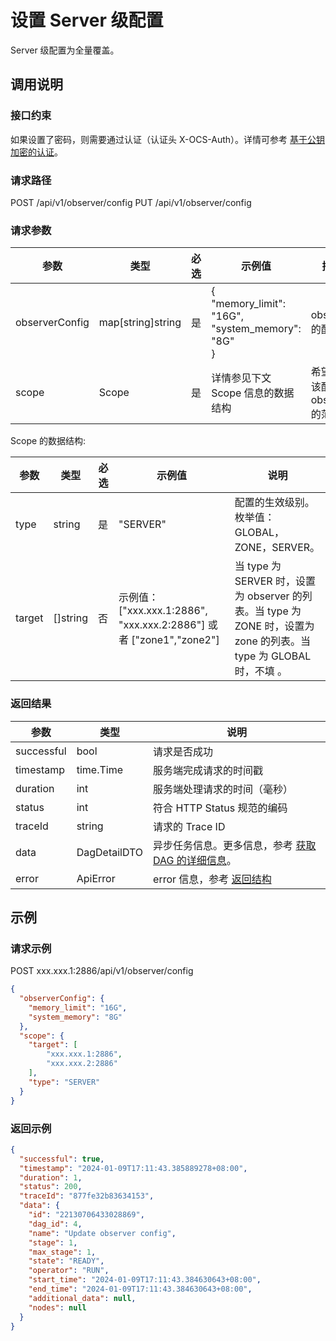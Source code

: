 # 设置 Server 级配置

Server 级配置为全量覆盖。

## 调用说明

### 接口约束

如果设置了密码，则需要通过认证（认证头 X-OCS-Auth）。详情可参考 [基于公钥加密的认证](200.public-key-encryption-authentication.md)。

### 请求路径

POST /api/v1/observer/config
PUT /api/v1/observer/config

### 请求参数

| 参数 | 类型 | 必选 | 示例值 | 描述 |
| --- | --- | --- | --- | --- |
| observerConfig | map[string]string | 是 | {<br>"memory_limit": "16G",<br>"system_memory": "8G"<br>} | observer 的配置项 |
| scope | Scope | 是 | 详情参见下文 Scope 信息的数据结构 | 希望应用该配置的 observer 的范围|

Scope 的数据结构:

| 参数 | 类型 | 必选 | 示例值 | 说明 |
| --- | --- | --- | --- | --- |
| type | string | 是 | "SERVER" | 配置的生效级别。枚举值：GLOBAL，ZONE，SERVER。 |
| target | []string | 否 | 示例值：["xxx.xxx.1:2886", "xxx.xxx.2:2886"] 或者 ["zone1","zone2"] | 当 type 为 SERVER 时，设置为 observer 的列表。当 type 为 ZONE 时，设置为 zone 的列表。当 type 为 GLOBAL 时，不填 。|


### 返回结果

| 参数 | 类型 | 说明 |
| --- | --- | --- |
| successful | bool | 请求是否成功 |
| timestamp | time.Time | 服务端完成请求的时间戳 |
| duration | int | 服务端处理请求的时间（毫秒） |
| status | int | 符合 HTTP Status 规范的编码 |
| traceId | string | 请求的 Trace ID |
| data | DagDetailDTO | 异步任务信息。更多信息，参考 [获取 DAG 的详细信息](2000.get-dag-detail.md)。 |
| error | ApiError | error 信息，参考 [返回结构](100.api-call-intro.md) |

## 示例

### 请求示例

POST xxx.xxx.1:2886/api/v1/observer/config

```json
{
  "observerConfig": {
    "memory_limit": "16G",
    "system_memory": "8G"
  },
  "scope": {
    "target": [
        "xxx.xxx.1:2886",
        "xxx.xxx.2:2886"
    ],
    "type": "SERVER"
  }
}
```

### 返回示例

```json
{
  "successful": true,
  "timestamp": "2024-01-09T17:11:43.385889278+08:00",
  "duration": 1,
  "status": 200,
  "traceId": "877fe32b83634153",
  "data": {
    "id": "22130706433028869",
    "dag_id": 4,
    "name": "Update observer config",
    "stage": 1,
    "max_stage": 1,
    "state": "READY",
    "operator": "RUN",
    "start_time": "2024-01-09T17:11:43.384630643+08:00",
    "end_time": "2024-01-09T17:11:43.384630643+08:00",
    "additional_data": null,
    "nodes": null
  }
}
```
